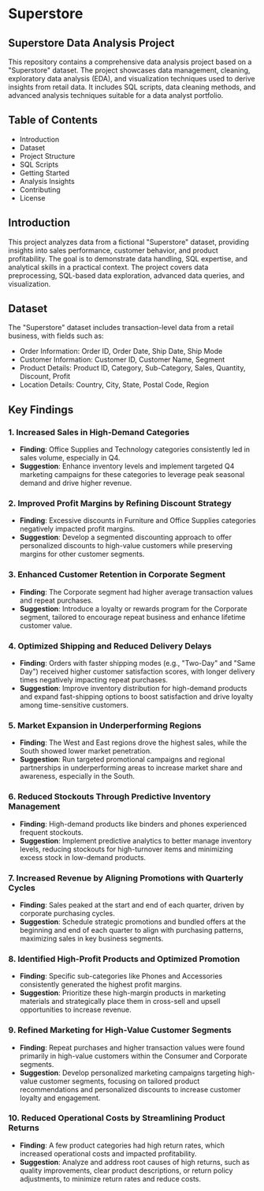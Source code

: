 # Superstore

## Superstore Data Analysis Project
This repository contains a comprehensive data analysis project based on a "Superstore" dataset. The project showcases data management, cleaning, exploratory data analysis (EDA), and visualization techniques used to derive insights from retail data. It includes SQL scripts, data cleaning methods, and advanced analysis techniques suitable for a data analyst portfolio.

## Table of Contents
- Introduction
- Dataset
- Project Structure
- SQL Scripts
- Getting Started
- Analysis Insights
- Contributing
- License

## Introduction
This project analyzes data from a fictional "Superstore" dataset, providing insights into sales performance, customer behavior, and product profitability. The goal is to demonstrate data handling, SQL expertise, and analytical skills in a practical context. The project covers data preprocessing, SQL-based data exploration, advanced data queries, and visualization.

## Dataset
The "Superstore" dataset includes transaction-level data from a retail business, with fields such as:

- Order Information: Order ID, Order Date, Ship Date, Ship Mode
- Customer Information: Customer ID, Customer Name, Segment
- Product Details: Product ID, Category, Sub-Category, Sales, Quantity, Discount, Profit
- Location Details: Country, City, State, Postal Code, Region

## Key Findings 

### 1. **Increased Sales in High-Demand Categories**
   - **Finding**: Office Supplies and Technology categories consistently led in sales volume, especially in Q4.
   - **Suggestion**: Enhance inventory levels and implement targeted Q4 marketing campaigns for these categories to leverage peak seasonal demand and drive higher revenue.

### 2. **Improved Profit Margins by Refining Discount Strategy**
   - **Finding**: Excessive discounts in Furniture and Office Supplies categories negatively impacted profit margins.
   - **Suggestion**: Develop a segmented discounting approach to offer personalized discounts to high-value customers while preserving margins for other customer segments.

### 3. **Enhanced Customer Retention in Corporate Segment**
   - **Finding**: The Corporate segment had higher average transaction values and repeat purchases.
   - **Suggestion**: Introduce a loyalty or rewards program for the Corporate segment, tailored to encourage repeat business and enhance lifetime customer value.

### 4. **Optimized Shipping and Reduced Delivery Delays**
   - **Finding**: Orders with faster shipping modes (e.g., "Two-Day" and "Same Day") received higher customer satisfaction scores, with longer delivery times negatively impacting repeat purchases.
   - **Suggestion**: Improve inventory distribution for high-demand products and expand fast-shipping options to boost satisfaction and drive loyalty among time-sensitive customers.

### 5. **Market Expansion in Underperforming Regions**
   - **Finding**: The West and East regions drove the highest sales, while the South showed lower market penetration.
   - **Suggestion**: Run targeted promotional campaigns and regional partnerships in underperforming areas to increase market share and awareness, especially in the South.

### 6. **Reduced Stockouts Through Predictive Inventory Management**
   - **Finding**: High-demand products like binders and phones experienced frequent stockouts.
   - **Suggestion**: Implement predictive analytics to better manage inventory levels, reducing stockouts for high-turnover items and minimizing excess stock in low-demand products.

### 7. **Increased Revenue by Aligning Promotions with Quarterly Cycles**
   - **Finding**: Sales peaked at the start and end of each quarter, driven by corporate purchasing cycles.
   - **Suggestion**: Schedule strategic promotions and bundled offers at the beginning and end of each quarter to align with purchasing patterns, maximizing sales in key business segments.

### 8. **Identified High-Profit Products and Optimized Promotion**
   - **Finding**: Specific sub-categories like Phones and Accessories consistently generated the highest profit margins.
   - **Suggestion**: Prioritize these high-margin products in marketing materials and strategically place them in cross-sell and upsell opportunities to increase revenue.

### 9. **Refined Marketing for High-Value Customer Segments**
   - **Finding**: Repeat purchases and higher transaction values were found primarily in high-value customers within the Consumer and Corporate segments.
   - **Suggestion**: Develop personalized marketing campaigns targeting high-value customer segments, focusing on tailored product recommendations and personalized discounts to increase customer loyalty and engagement.

### 10. **Reduced Operational Costs by Streamlining Product Returns**
   - **Finding**: A few product categories had high return rates, which increased operational costs and impacted profitability.
   - **Suggestion**: Analyze and address root causes of high returns, such as quality improvements, clear product descriptions, or return policy adjustments, to minimize return rates and reduce costs.
